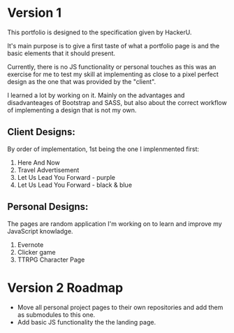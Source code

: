 # Version 1

This portfolio is designed to the specification given by HackerU.

It's main purpose is to give a first taste of what a portfolio page is and the basic elements that it should present.

Currently, there is no JS functionality or personal touches as this was an exercise for me to test my skill at implementing as close to a pixel perfect design as the one that was provided by the "client".

I learned a lot by working on it. Mainly on the advantages and disadvanteages of Bootstrap and SASS, but also about the correct workflow of implementing a design that is not my own.

## Client Designs:
By order of implementation, 1st being the one I implenmented first:
1. Here And Now
2. Travel Advertisement
3. Let Us Lead You Forward - purple
4. Let Us Lead You Forward - black & blue

## Personal Designs:
The pages are random application I'm working on to learn and improve my JavaScript knowladge.
1. Evernote
2. Clicker game
3. TTRPG Character Page


# Version 2 Roadmap
- Move all personal project pages to their own repositories and add them as submodules to this one.
- Add basic JS functionality the the landing page. 